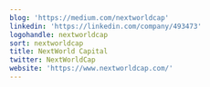 ```yaml
---
blog: 'https://medium.com/nextworldcap'
linkedin: 'https://linkedin.com/company/493473'
logohandle: nextworldcap
sort: nextworldcap
title: NextWorld Capital
twitter: NextWorldCap
website: 'https://www.nextworldcap.com/'
---
```

